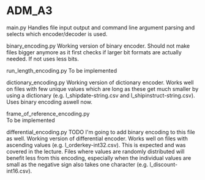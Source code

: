 # ADM_A3

main.py
    Handles file input output and command line argument parsing and selects 
    which encoder/decoder is used.

binary_encoding.py
    Working version of binary encoder.
    Should not make files bigger anymore as it first checks if larger bit 
    formats are actually needed. If not uses less bits.

run_length_encoding.py
    To be implemented

dictionary_encoding.py
    Working version of dictionary encoder.
    Works well on files with few unique values which are long as these get much 
    smaller by using a dictionary (e.g. l_shipdate-string.csv and 
    l_shipinstruct-string.csv). Uses binary encoding aswell now.

frame_of_reference_encoding.py  
    To be implemented

differential_encoding.py
    TODO I'm going to add binary encoding to this file as well.
    Working version of differential encoder.
    Works well on files with ascending values (e.g. l_orderkey-int32.csv). This
    is expected and was covered in the lecture. Files where values are randomly
    distributed will benefit less from this encoding, especially when the 
    individual values are small as the negative sign also takes one character 
    (e.g. l_discount-int16.csv).

